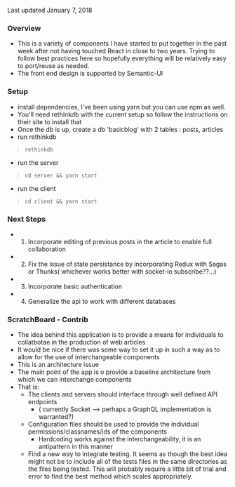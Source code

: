 Last updated January 7, 2018

### Overview
- This is a variety of components I have started to put together in the past week after not
having touched React in close to two years. Trying to follow best practices here so hopefully
everything will be relatively easy to port/reuse as needed.
- The front end design is supported by Semantic-UI


### Setup 
- install dependencies, I've been using yarn but you can use npm as well.
- You'll need rethinkdb with the current setup so follow the instructions on their site to install that
- Once the db is up, create a db 'basicblog' with 2 tables : posts, articles
- run rethinkdb
>```
>rethinkdb
>```
- run the server
>```
> cd server && yarn start
>```
- run the client
>```
> cd client && yarn start
>```

### Next Steps
- 1. Incorporate editing of previous posts in the article to enable full collaboration
- 2. Fix the issue of state persistance by incorporating Redux with Sagas or Thunks( whichever works better with socket-io subscribe??...)
- 3. Incorporate basic authentication
- 4. Generalize the api to work with different databases

### ScratchBoard - Contrib
- The idea behind this application is to provide a means for individuals to collatbotae in the production of web articles
- It would be nice if there was some way to set it up in such a way as to allow for the use of interchangeable components
- This is an architecture issue
- The main point of the app is o provide a baseline architecture from which we can interchange components 
- That is: 
    - The clients and servers should interface through well defined API endpoints 
        - ( currently Socket --> perhaps a GraphQL implementation is warranted?)
    - Configuration files should be used to provide the individual permissions/classnames/ids of the components
        - Hardcoding works against the interchangeability, it is an antipattern in this manner
    - Find a new way to integrate testing. It seems as though the best idea might not be to include all of the tests files
    in the same directories as the files being tested. This will probably require a little bit of trial and error
    to find the best method which scales appropriately. 
